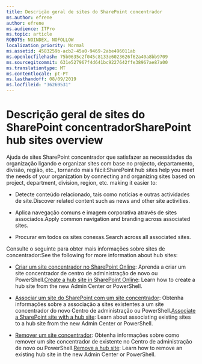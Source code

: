 ```yaml
---
title: Descrição geral de sites do SharePoint concentrador
ms.author: efrene
author: efrene
ms.audience: ITPro
ms.topic: article
ROBOTS: NOINDEX, NOFOLLOW
localization_priority: Normal
ms.assetid: 4583259b-acb2-45a0-9469-2abe496011ab
ms.openlocfilehash: 75b0635c2f045c8133e6023626f62a40a8bb9709
ms.sourcegitcommit: 631e527967f4d641bc9227642ffe38967ae87a00
ms.translationtype: MT
ms.contentlocale: pt-PT
ms.lasthandoff: 08/09/2019
ms.locfileid: "36269531"
---
```

# <a name="sharepoint-hub-sites-overview"></a><span data-ttu-id="64f86-102">Descrição geral de sites do SharePoint concentrador</span><span class="sxs-lookup"><span data-stu-id="64f86-102">SharePoint hub sites overview</span></span>

<span data-ttu-id="64f86-103">Ajuda de sites SharePoint concentrador que satisfazer as necessidades da organização ligando e organizar sites com base no projecto, departamento, divisão, região, etc., tornando mais fácil:</span><span class="sxs-lookup"><span data-stu-id="64f86-103">SharePoint hub sites help you meet the needs of your organization by connecting and organizing sites based on project, department, division, region, etc. making it easier to:</span></span>

- <span data-ttu-id="64f86-104">Detecte conteúdo relacionado, tais como notícias e outras actividades de site.</span><span class="sxs-lookup"><span data-stu-id="64f86-104">Discover related content such as news and other site activities.</span></span>

- <span data-ttu-id="64f86-105">Aplica navegação comuns e imagem corporativa através de sites associados.</span><span class="sxs-lookup"><span data-stu-id="64f86-105">Apply common navigation and branding across associated sites.</span></span> 

- <span data-ttu-id="64f86-106">Procurar em todos os sites conexas.</span><span class="sxs-lookup"><span data-stu-id="64f86-106">Search across all associated sites.</span></span>

<span data-ttu-id="64f86-107">Consulte o seguinte para obter mais informações sobre sites de concentrador:</span><span class="sxs-lookup"><span data-stu-id="64f86-107">See the following for more information about hub sites:</span></span>
- <span data-ttu-id="64f86-108">[Criar um site concentrador no SharePoint Online](https://docs.microsoft.com/sharepoint/create-hub-site): Aprenda a criar um site concentrador de centro de administração de novo ou PowerShell.</span><span class="sxs-lookup"><span data-stu-id="64f86-108">[Create a hub site in SharePoint Online](https://docs.microsoft.com/sharepoint/create-hub-site): Learn how to create a hub site from the new Admin Center or PowerShell.</span></span>

- <span data-ttu-id="64f86-109">[Associar um site do SharePoint com um site concentrador](https://support.office.com/article/associate-a-sharepoint-site-with-a-hub-site-ae0009fd-af04-4d3d-917d-88edb43efc05): Obtenha informações sobre a associação a sites existentes a um site concentrador do novo Centro de administração ou PowerShell.</span><span class="sxs-lookup"><span data-stu-id="64f86-109">[Associate a SharePoint site with a hub site](https://support.office.com/article/associate-a-sharepoint-site-with-a-hub-site-ae0009fd-af04-4d3d-917d-88edb43efc05): Learn about associating existing sites to a hub site from the new Admin Center or PowerShell.</span></span>

- <span data-ttu-id="64f86-110">[Remover um site concentrador](https://docs.microsoft.com/sharepoint/remove-hub-site): Obtenha informações sobre como remover um site concentrador de existente no Centro de administração de novo ou PowerShell.</span><span class="sxs-lookup"><span data-stu-id="64f86-110">[Remove a hub site](https://docs.microsoft.com/sharepoint/remove-hub-site): Learn how to remove an existing hub site in the new Admin Center or PowerShell.</span></span>

